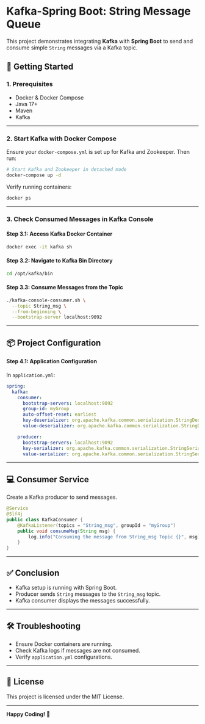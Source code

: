 # Kafka-Spring Boot: String Message Queue

This project demonstrates integrating **Kafka** with **Spring Boot** to send and consume simple `String` messages via a Kafka topic.

## 🚀 **Getting Started**

### **1. Prerequisites**
- Docker & Docker Compose
- Java 17+
- Maven
- Kafka

---

### **2. Start Kafka with Docker Compose**

Ensure your `docker-compose.yml` is set up for Kafka and Zookeeper. Then run:

```bash
# Start Kafka and Zookeeper in detached mode
docker-compose up -d
```

Verify running containers:
```bash
docker ps
```

---

### **3. Check Consumed Messages in Kafka Console**

#### **Step 3.1: Access Kafka Docker Container**
```bash
docker exec -it kafka sh
```

#### **Step 3.2: Navigate to Kafka Bin Directory**
```bash
cd /opt/kafka/bin
```

#### **Step 3.3: Consume Messages from the Topic**
```bash
./kafka-console-consumer.sh \
  --topic String_msg \
  --from-beginning \
  --bootstrap-server localhost:9092
```

---

## 📦 **Project Configuration**


#### **Step 4.1: Application Configuration**
In `application.yml`:
```yaml
spring:
  kafka:
    consumer:
      bootstrap-servers: localhost:9092
      group-id: myGroup
      auto-offset-reset: earliest
      key-deserializer: org.apache.kafka.common.serialization.StringDeserializer
      value-deserializer: org.apache.kafka.common.serialization.StringDeserializer

    producer:
      bootstrap-servers: localhost:9092
      key-serializer: org.apache.kafka.common.serialization.StringSerializer
      value-serializer: org.apache.kafka.common.serialization.StringSerializer
```

---

## 💻 **Consumer Service**


Create a Kafka producer to send messages.

```java
@Service
@Slf4j
public class KafkaConsumer {
    @KafkaListener(topics = "String_msg", groupId = "myGroup")
    public void consumeMsg(String msg) {
        log.info("Consuming the message from String_msg Topic {}", msg);
    }
}


```


---

## ✅ **Conclusion**
- Kafka setup is running with Spring Boot.
- Producer sends `String` messages to the `String_msg` topic.
- Kafka consumer displays the messages successfully.

---

## 🛠️ **Troubleshooting**
- Ensure Docker containers are running.
- Check Kafka logs if messages are not consumed.
- Verify `application.yml` configurations.

---

## 📄 **License**
This project is licensed under the MIT License.

---

**Happy Coding! 🚀**

